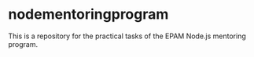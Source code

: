 # nodementoringprogram
This is a repository for the practical tasks of the EPAM Node.js mentoring program.
